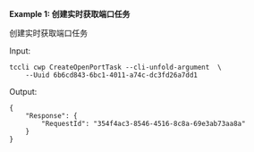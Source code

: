 **Example 1: 创建实时获取端口任务**

创建实时获取端口任务

Input: 

```
tccli cwp CreateOpenPortTask --cli-unfold-argument  \
    --Uuid 6b6cd843-6bc1-4011-a74c-dc3fd26a7dd1
```

Output: 
```
{
    "Response": {
        "RequestId": "354f4ac3-8546-4516-8c8a-69e3ab73aa8a"
    }
}
```

